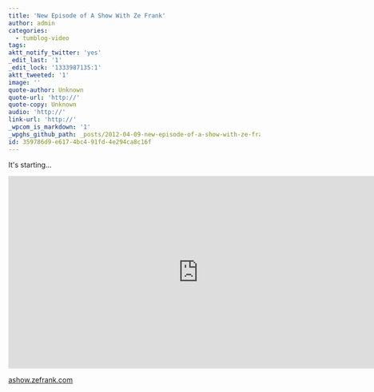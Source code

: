 ```yaml
---
title: 'New Episode of A Show With Ze Frank'
author: admin
categories:
  - tumblog-video
tags: 
aktt_notify_twitter: 'yes'
_edit_last: '1'
_edit_lock: '1333987135:1'
aktt_tweeted: '1'
image: ''
quote-author: Unknown
quote-url: 'http://'
quote-copy: Unknown
audio: 'http://'
link-url: 'http://'
_wpcom_is_markdown: '1'
_wpghs_github_path: _posts/2012-04-09-new-episode-of-a-show-with-ze-frank.md
id: 359786d9-e617-4bc4-91fd-4e294ca8c16f
---
```

<p>It's starting...</p>
<p><iframe width="759" height="386" src="http://www.youtube.com/embed/RYlCVwxoL_g" frameborder="0" allowfullscreen></iframe></p>
<p><a href="http://ashow.zefrank.com">ashow.zefrank.com</a></p>
